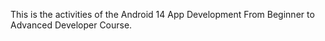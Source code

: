 This is the activities of the Android 14 App Development From Beginner to Advanced Developer Course.
